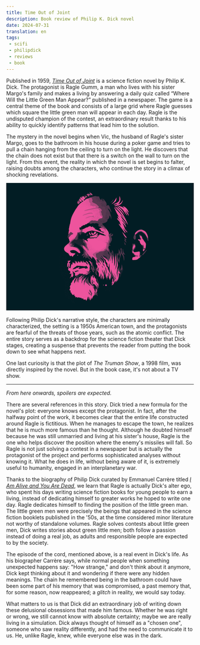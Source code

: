 ```yaml
---
title: Time Out of Joint
description: Book review of Philip K. Dick novel
date: 2024-07-31
translation: en
tags:
 - scifi
 - philipdick
 - reviews
 - book
---
```


Published in 1959, [_Time Out of Joint_](https://en.wikipedia.org/wiki/Time_Out_of_Joint) is a science fiction novel by Philip K. Dick. The protagonist is Ragle Gumm, a man who lives with his sister Margo's family and makes a living by answering a daily quiz called “Where Will the Little Green Man Appear?” published in a newspaper. The game is a central theme of the book and consists of a large grid where Ragle guesses which square the little green man will appear in each day. Ragle is the undisputed champion of the contest, an extraordinary result thanks to his ability to quickly identify patterns that lead him to the solution.

The mystery in the novel begins when Vic, the husband of Ragle's sister Margo, goes to the bathroom in his house during a poker game and tries to pull a chain hanging from the ceiling to turn on the light. He discovers that the chain does not exist but that there is a switch on the wall to turn on the light. From this event, the reality in which the novel is set begins to falter, raising doubts among the characters, who continue the story in a climax of shocking revelations.

![Philip K. Dick](/assets/img/pkd.png "Philip K. Dick")

Following Philip Dick's narrative style, the characters are minimally characterized, the setting is a 1950s American town, and the protagonists are fearful of the threats of those years, such as the atomic conflict. The entire story serves as a backdrop for the science fiction theater that Dick stages, creating a suspense that prevents the reader from putting the book down to see what happens next.

One last curiosity is that the plot of _The Truman Show_, a 1998 film, was directly inspired by the novel. But in the book case, it's not about a TV show.

---

_From here onwards, spoilers are expected._

There are several references in this story. Dick tried a new formula for the novel's plot: everyone knows except the protagonist. In fact, after the halfway point of the work, it becomes clear that the entire life constructed around Ragle is fictitious. When he manages to escape the town, he realizes that he is much more famous than he thought. Although he doubted himself because he was still unmarried and living at his sister's house, Ragle is the one who helps discover the position where the enemy's missiles will fall. So Ragle is not just solving a contest in a newspaper but is actually the protagonist of the project and performs sophisticated analyses without knowing it. What he does in life, without being aware of it, is extremely useful to humanity, engaged in an interplanetary war.

Thanks to the biography of Philip Dick curated by Emmanuel Carrère titled [_I Am Alive and You Are Dead_](https://en.wikipedia.org/wiki/I_Am_Alive_and_You_Are_Dead_(book)), we learn that Ragle is actually Dick's alter ego, who spent his days writing science fiction books for young people to earn a living, instead of dedicating himself to greater works he hoped to write one day. Ragle dedicates himself to finding the position of the little green man. The little green men were precisely the beings that appeared in the science fiction booklets published in the '50s, at the time considered minor literature not worthy of standalone volumes. Ragle solves contests about little green men, Dick writes stories about green little men; both follow a passion instead of doing a real job, as adults and responsible people are expected to by the society.

The episode of the cord, mentioned above, is a real event in Dick's life. As his biographer Carrère says, while normal people when something unexpected happens say: "How strange," and don't think about it anymore, Dick kept thinking about it and wondering if there were any hidden meanings. The chain he remembered being in the bathroom could have been some part of his memory that was compromised, a past memory that, for some reason, now reappeared; a _glitch_ in reality, we would say today.

What matters to us is that Dick did an extraordinary job of writing down these delusional obsessions that made him famous. Whether he was right or wrong, we still cannot know with absolute certainty; maybe we are really living in a simulation. Dick always thought of himself as a "chosen one", someone who saw reality differently, and had the need to communicate it to us. He, unlike Ragle, knew, while everyone else was in the dark.